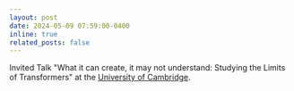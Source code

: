 ```yaml
---
layout: post
date: 2024-05-09 07:59:00-0400
inline: true
related_posts: false
---
```


Invited Talk "What it can create, it may not understand: Studying the Limits of Transformers" at the [University of Cambridge](https://talks.cam.ac.uk/show/archive/60438).
